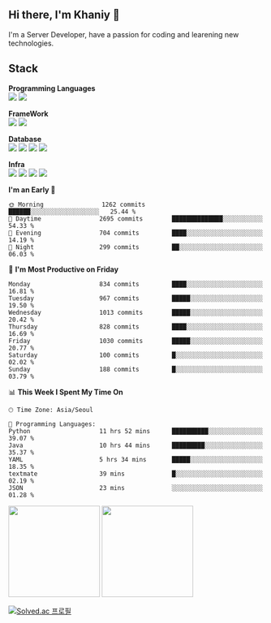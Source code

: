 ## Hi there, I'm Khaniy 👋
I'm a Server Developer, have a passion for coding and learening new technologies.
<!-- <br> 📫 Email : kangh1596@gmail.com 
<br> 📝 Blog  : khan03.tistory.com/
<br> <img src="https://img.shields.io/badge/Email-222222?style=for-the-badge&logo=Gmail&logoColor=white">
<br> <img src="https://img.shields.io/badge/Blog -222222?style=for-the-badge&logo=Tistory&logoColor=white">
[hank0302's Blog](https://khan03.tistory.com/)
-->
## Stack 

**Programming Languages** <br>
 <img src="https://img.shields.io/badge/JAVA-E6522C?style=flat&logo=Java&logoColor=white">
 <img src="https://img.shields.io/badge/Python-3776AB?style=flat&logo=python&logoColor=white">

**FrameWork** <br>
<img src="https://img.shields.io/badge/SpringBoot-6DB33F?style=flat&logo=SpringBoot&logoColor=white">
<img src="https://img.shields.io/badge/FastAPI-009688?style=flat&logo=FastAPI&logoColor=white">

**Database** <br>
<img src="https://img.shields.io/badge/MariaDB-003545?style=flat&logo=MariaDB&logoColor=white">
<img src="https://img.shields.io/badge/MongoDB-47A248?style=flat&logo=MongoDB&logoColor=white">
<img src="https://img.shields.io/badge/Redis-DC382D?style=flat&logo=Redis&logoColor=white">
<img src="https://img.shields.io/badge/PostgreSQL-4169E1?flat=for-the-badge&logo=PostgreSQL&logoColor=white">

**Infra** <br>
<img src="https://img.shields.io/badge/Kubernetes-326CE5?style=flat&logo=Kubernetes&logoColor=white">
<img src="https://img.shields.io/badge/Argo-E6522C?style=flat&logo=Argo&logoColor=white">
<img src="https://img.shields.io/badge/Prometheus-E6522C?style=flat&logo=prometheus&logoColor=white">
<img src="https://img.shields.io/badge/Grafana-F46800?style=flat&logo=grafana&logoColor=white">

<!--START_SECTION:waka-->
**I'm an Early 🐤** 

```text
🌞 Morning                1262 commits        ██████░░░░░░░░░░░░░░░░░░░   25.44 % 
🌆 Daytime                2695 commits        ██████████████░░░░░░░░░░░   54.33 % 
🌃 Evening                704 commits         ████░░░░░░░░░░░░░░░░░░░░░   14.19 % 
🌙 Night                  299 commits         ██░░░░░░░░░░░░░░░░░░░░░░░   06.03 % 
```
📅 **I'm Most Productive on Friday** 

```text
Monday                   834 commits         ████░░░░░░░░░░░░░░░░░░░░░   16.81 % 
Tuesday                  967 commits         █████░░░░░░░░░░░░░░░░░░░░   19.50 % 
Wednesday                1013 commits        █████░░░░░░░░░░░░░░░░░░░░   20.42 % 
Thursday                 828 commits         ████░░░░░░░░░░░░░░░░░░░░░   16.69 % 
Friday                   1030 commits        █████░░░░░░░░░░░░░░░░░░░░   20.77 % 
Saturday                 100 commits         █░░░░░░░░░░░░░░░░░░░░░░░░   02.02 % 
Sunday                   188 commits         █░░░░░░░░░░░░░░░░░░░░░░░░   03.79 % 
```


📊 **This Week I Spent My Time On** 

```text
🕑︎ Time Zone: Asia/Seoul

💬 Programming Languages: 
Python                   11 hrs 52 mins      ██████████░░░░░░░░░░░░░░░   39.07 % 
Java                     10 hrs 44 mins      █████████░░░░░░░░░░░░░░░░   35.37 % 
YAML                     5 hrs 34 mins       █████░░░░░░░░░░░░░░░░░░░░   18.35 % 
textmate                 39 mins             █░░░░░░░░░░░░░░░░░░░░░░░░   02.19 % 
JSON                     23 mins             ░░░░░░░░░░░░░░░░░░░░░░░░░   01.28 % 
```


<!--END_SECTION:waka-->
<p>
  <img height="180em" src="https://github-readme-stats-khaniys-projects.vercel.app/api?username=khaniy&show_icons=true&include_all_commits=true">
  <img height="180em" src="https://github-readme-stats-khaniys-projects.vercel.app/api/top-langs?username=khaniy&layout=compact">
</p>

[![Solved.ac 프로필](http://mazassumnida.wtf/api/v2/generate_badge?boj=kanghan0302)](https://solved.ac/kanghan0302)
